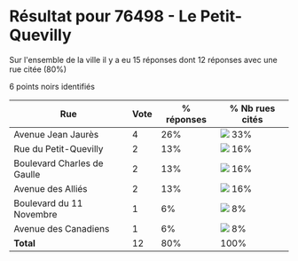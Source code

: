 # Résultat pour 76498 - Le Petit-Quevilly

Sur l'ensemble de la ville il y a eu 15 réponses dont 12 réponses avec une rue citée (80%)

6 points noirs identifiés

| Rue | Vote | % réponses | % Nb rues cités|
|-----|------|------------|----------------|
| Avenue Jean Jaurès | 4 | 26% | <img src="../../img/bar_33.gif" />&nbsp;33%|
| Rue du Petit-Quevilly | 2 | 13% | <img src="../../img/bar_16.gif" />&nbsp;16%|
| Boulevard Charles de Gaulle | 2 | 13% | <img src="../../img/bar_16.gif" />&nbsp;16%|
| Avenue des Alliés | 2 | 13% | <img src="../../img/bar_16.gif" />&nbsp;16%|
| Boulevard du 11 Novembre | 1 | 6% | <img src="../../img/bar_8.gif" />&nbsp;8%|
| Avenue des Canadiens | 1 | 6% | <img src="../../img/bar_8.gif" />&nbsp;8%|
| **Total** | 12 | 80% | 100%|
